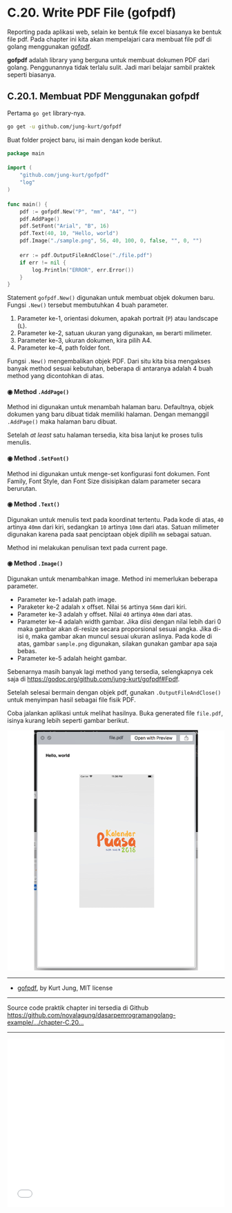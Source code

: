 # C.20. Write PDF File (gofpdf)

Reporting pada aplikasi web, selain ke bentuk file excel biasanya ke bentuk file pdf. Pada chapter ini kita akan mempelajari cara membuat file pdf di golang menggunakan [gofpdf](https://github.com/jung-kurt/gofpdf).

**gofpdf** adalah library yang berguna untuk membuat dokumen PDF dari golang. Penggunannya tidak terlalu sulit. Jadi mari belajar sambil praktek seperti biasanya. 

## C.20.1. Membuat PDF Menggunakan gofpdf

Pertama `go get` library-nya.

```bash
go get -u github.com/jung-kurt/gofpdf
```

Buat folder project baru, isi main dengan kode berikut.

```go
package main

import (
    "github.com/jung-kurt/gofpdf"
    "log"
)

func main() {
    pdf := gofpdf.New("P", "mm", "A4", "")
    pdf.AddPage()
    pdf.SetFont("Arial", "B", 16)
    pdf.Text(40, 10, "Hello, world")
    pdf.Image("./sample.png", 56, 40, 100, 0, false, "", 0, "")

    err := pdf.OutputFileAndClose("./file.pdf")
    if err != nil {
        log.Println("ERROR", err.Error())
    }
}
```

Statement `gofpdf.New()` digunakan untuk membuat objek dokumen baru. Fungsi `.New()` tersebut membutuhkan 4 buah parameter.

 1. Parameter ke-1, orientasi dokumen, apakah portrait (`P`) atau landscape (`L`).
 2. Parameter ke-2, satuan ukuran yang digunakan, `mm` berarti milimeter.
 3. Parameter ke-3, ukuran dokumen, kira pilih A4.
 4. Parameter ke-4, path folder font.

Fungsi `.New()` mengembalikan objek PDF. Dari situ kita bisa mengakses banyak method sesuai kebutuhan, beberapa di antaranya adalah 4 buah method yang dicontohkan di atas.

#### ◉ Method `.AddPage()`
 
Method ini digunakan untuk menambah halaman baru. Defaultnya, objek dokumen yang baru dibuat tidak memiliki halaman. Dengan memanggil `.AddPage()` maka halaman baru dibuat.

Setelah *at least* satu halaman tersedia, kita bisa lanjut ke proses tulis menulis.

#### ◉ Method `.SetFont()`

Method ini digunakan untuk menge-set konfigurasi font dokumen. Font Family, Font Style, dan Font Size disisipkan dalam parameter secara berurutan.
 
#### ◉ Method `.Text()`

Digunakan untuk menulis text pada koordinat tertentu. Pada kode di atas, `40` artinya `40mm` dari kiri, sedangkan `10` artinya `10mm` dari atas. Satuan milimeter digunakan karena pada saat penciptaan objek dipilih `mm` sebagai satuan.

Method ini melakukan penulisan text pada current page.

#### ◉ Method `.Image()` 

Digunakan untuk menambahkan image. Method ini memerlukan beberapa parameter.

- Parameter ke-1 adalah path image.
- Paraketer ke-2 adalah x offset. Nilai `56` artinya `56mm` dari kiri.
- Parameter ke-3 adalah y offset. Nilai `40` artinya `40mm` dari atas.
- Parameter ke-4 adalah width gambar. Jika diisi dengan nilai lebih dari 0 maka gambar akan di-resize secara proporsional sesuai angka. Jika di-isi `0`, maka gambar akan muncul sesuai ukuran aslinya. Pada kode di atas, gambar `sample.png` digunakan, silakan gunakan gambar apa saja bebas.
- Parameter ke-5 adalah height gambar.

Sebenarnya masih banyak lagi method yang tersedia, selengkapnya cek saja di https://godoc.org/github.com/jung-kurt/gofpdf#Fpdf.

Setelah selesai bermain dengan objek pdf, gunakan `.OutputFileAndClose()` untuk menyimpan hasil sebagai file fisik PDF.

Coba jalankan aplikasi untuk melihat hasilnya. Buka generated file `file.pdf`, isinya kurang lebih seperti gambar berikut.

![Write PDF file](images/C_write_pdf_file_1_write_pdf_file.png)


---

- [gofpdf](https://github.com/jung-kurt/gofpdf), by Kurt Jung, MIT license

---

<div class="source-code-link">
    <div class="source-code-link-message">Source code praktik chapter ini tersedia di Github</div>
    <a href="https://github.com/novalagung/dasarpemrogramangolang-example/tree/master/chapter-C.20-write-pdf-file">https://github.com/novalagung/dasarpemrogramangolang-example/.../chapter-C.20...</a>
</div>

---

<iframe src="partial/ebooks.html" width="100%" height="390px" frameborder="0" scrolling="no"></iframe>

